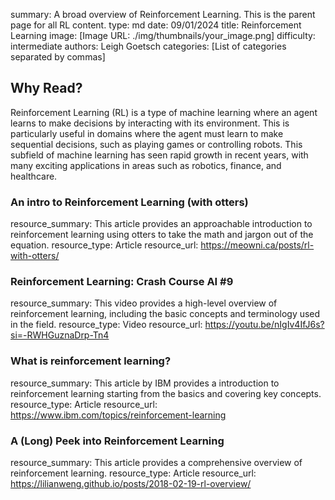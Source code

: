summary: A broad overview of Reinforcement Learning. This is the parent page for all RL content.
type: md
date: 09/01/2024
title: Reinforcement Learning
image: [Image URL: ./img/thumbnails/your_image.png]
difficulty: intermediate
authors: Leigh Goetsch
categories: [List of categories separated by commas]

## Why Read?

Reinforcement Learning (RL) is a type of machine learning where an agent learns to make decisions by interacting with its environment. This is particularly useful in domains where the agent must learn to make sequential decisions, such as playing games or controlling robots. This subfield of machine learning has seen rapid growth in recent years, with many exciting applications in areas such as robotics, finance, and healthcare.

### An intro to Reinforcement Learning (with otters)

resource_summary: This article provides an approachable introduction to reinforcement learning using otters to take the math and jargon out of the equation.
resource_type: Article
resource_url: https://meowni.ca/posts/rl-with-otters/

### Reinforcement Learning: Crash Course AI #9

resource_summary: This video provides a high-level overview of reinforcement learning, including the basic concepts and terminology used in the field.
resource_type: Video
resource_url: https://youtu.be/nIgIv4IfJ6s?si=-RWHGuznaDrp-Tn4

### What is reinforcement learning?

resource_summary: This article by IBM provides a introduction to reinforcement learning starting from the basics and covering key concepts.
resource_type: Article
resource_url: https://www.ibm.com/topics/reinforcement-learning

### A (Long) Peek into Reinforcement Learning
resource_summary: This article provides a comprehensive overview of reinforcement learning.
resource_type: Article
resource_url: https://lilianweng.github.io/posts/2018-02-19-rl-overview/